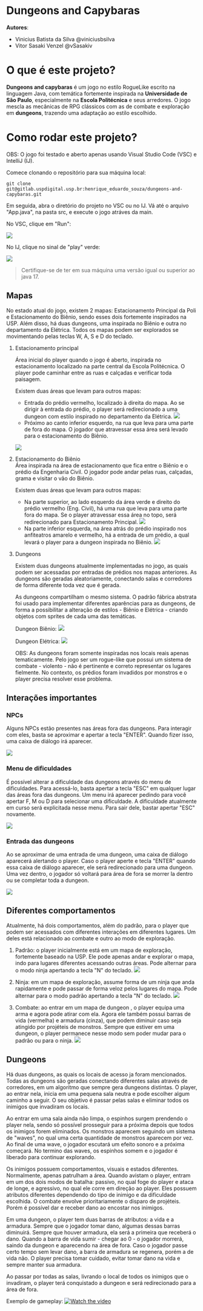
# Dungeons and Capybaras

**Autores**:
- Vinicius Batista da Silva @viniciusbsilva
- Vitor Sasaki Venzel @vSasakiv

# O que é este projeto?

**Dungeons and capybaras** é um jogo no estilo RogueLike escrito na linguagem Java, com temática fortemente inspirada na **Universidade de São Paulo**, especialmente na **Escola Politécnica** e seus arredores. O jogo mescla as mecânicas de RPG clássicos com as de combate e exploração em **dungeons**, trazendo uma adaptação ao estilo escolhido.

# Como rodar este projeto?
OBS: O jogo foi testado e aberto apenas usando Visual Studio Code (VSC) e IntelliJ (IJ).

Comece clonando o repositório para sua máquina local:
```
git clone git@gitlab.uspdigital.usp.br:henrique_eduardo_souza/dungeons-and-capybaras.git
```

Em seguida, abra o diretório do projeto no VSC ou no IJ.
Vá até o arquivo "App.java", na pasta src, e execute o jogo atráves da main.

No VSC, clique em "Run":

![](assets/ExecuteJogo.png)

No IJ, clique no sinal de "play" verde:

![](assets/ExecuteJogoIJ.png)



> Certifique-se de ter em sua máquina uma versão igual ou superior ao java 17.


## Mapas
No estado atual do jogo, existem 2 mapas: Estacionamento Principal da Poli e Estacionamento do Biênio, sendo esses dois fortemente inspirados na USP. Além disso, há duas dungeons, uma inspirada no Biênio e outra no departamento da Elétrica. Todos os mapas podem ser explorados se movimentando pelas teclas W, A, S e D do teclado. 

1. Estacionamento principal 
    
    Área inicial do player quando o jogo é aberto, inspirada no estacionamento localizado na parte central da Escola Politécnica. O player pode caminhar entre as ruas e calçadas e verificar toda paisagem. 
    
    Existem duas áreas que levam para outros mapas:

    * Entrada do prédio vermelho, localizado à direita do mapa. Ao se dirigir à entrada do prédio, o player será redirecionado a uma dungeon com estilo inspirado no departamento da Elétrica. 
    ![](assets/EntradaDungeonEletrica.png)
    * Próximo ao canto inferior esquerdo, na rua que leva para uma parte de fora do mapa. O jogador que atravessar essa área será levado para o estacionamento do Biênio.
    
    ![](assets/EntradaEstacionamentoBienio.png)


2. Estacionamento do Biênio  
    Área inspirada na área de estacionamento que fica entre o Biênio e o prédio da Engenharia Civil. O jogador pode andar pelas ruas, calçadas, grama e visitar o vão do Biênio. 

    Existem duas áreas que levam para outros mapas:
    
    * Na parte superior, ao lado esquerdo da área verde e direito do prédio vermelho (Eng. Civil), há uma rua que leva para uma parte fora do mapa. Se o player atravessar essa área no topo, será redirecionado para Estacionamento Principal. 
    ![](assets/EntradaEstacionamentoPrincipal.png)
    * Na parte inferior esquerda, na área atrás do prédio inspirado nos anfiteatros amarelo e vermelho, há a entrada de um prédio, a qual levará o player para a dungeon inspirada no Biênio.
    ![](assets/EntradaDungeonBienio.png)

3. Dungeons

    Existem duas dungeons atualmente implementadas no jogo, as quais podem ser acessadas por entradas de prédios nos mapas anteriores. As dungeons são geradas aleatoriamente, conectando salas e corredores de forma diferente toda vez que é gerada. 

    As dungeons compartilham o mesmo sistema. O padrão fábrica abstrata foi usado para implementar diferentes aparências para as dungeons, de forma a possibilitar a alteração de estilos - Biênio e Elétrica - criando objetos com sprites de cada uma das temáticas. 


    Dungeon Biênio:
    ![](assets/DungeonBienio.png)

    Dungeon Elétrica:
    ![](assets/DungeonEletrica.png)

    OBS: As dungeons foram somente inspiradas nos locais reais apenas tematicamente. Pelo jogo ser um rogue-like que possui um sistema de combate - violento - não é pertinente e correto representar os lugares fielmente. No contexto, os prédios foram invadidos por monstros e o player precisa resolver esse problema.


## Interações importantes
### NPCs
Alguns NPCs estão presentes nas áreas fora das dungeons. Para interagir com eles, basta se aproximar e apertar a tecla "ENTER". Quando fizer isso, uma caixa de diálogo irá aparecer.

 ![](assets/ExemploDialogo.png)

### Menu de dificuldades
É possível alterar a dificuldade das dungeons através do menu de dificuldades. Para acessá-lo, basta apertar a tecla "ESC" em qualquer lugar das áreas fora das dungeons. Um menu irá aparecer pedindo para você apertar F, M ou D para selecionar uma dificuldade. A dificuldade atualmente em curso será explicitada nesse menu. Para sair dele, bastar apertar "ESC" novamente.

![](assets/MenuDificuldade.png)

### Entrada das dungeons
Ao se aproximar de uma entrada de uma dungeon, uma caixa de diálogo aparecerá alertando o player. Caso o player aperte e tecla "ENTER" quando essa caixa de diálogo aparecer, ele será redirecionado para uma dungeon. Uma vez dentro, o jogador só voltará para área de fora se morrer la dentro ou se completar toda a dungeon. 

![](assets/EntradaDungeonBienioDialogo.png)


## Diferentes comportamentos

Atualmente, há dois comportamentos, além do padrão, para o player que podem ser acessados com diferentes interações em diferentes lugares. Um deles está relacionado ao combate e outro ao modo de exploração. 

1. Padrão: o player inicialmente está em um mapa de exploração, fortemente baseado na USP. Ele pode apenas andar e explorar o mapa, indo para lugares diferentes acessando outras áreas. Pode alternar para o modo ninja apertando a tecla "N" do teclado.
![](assets/PlayerDefault.png)

2. Ninja: em um mapa de exploração, assume forma de um ninja que anda rapidamente e pode passar de forma veloz pelos lugares do mapa. Pode alternar para o modo padrão apertando a tecla "N" do teclado.
![](assets/PlayerNinja.png)

3. Combate: ao entrar em um mapa de dungeon , o player equipa uma arma e agora pode atirar com ela. Agora ele também possui barras de vida (vermelha) e armadura (cinza), que podem diminuir caso seja atingido por projéteis de monstros. Sempre que estiver em uma dungeon, o player permanece nesse modo sem poder mudar para o padrão ou para o ninja. 
![](assets/PlayerCombat.png)


## Dungeons 

Há duas dungeons, as quais os locais de acesso ja foram mencionados. Todas as dungeons são geradas conectando diferentes salas através de corredores, em um algoritmo que sempre gera dungeons distintas. O player, ao entrar nela, inicia em uma pequena sala neutra e pode escolher algum caminho a seguir. O seu objetivo é passar pelas salas e eliminar todos os inimigos que invadiram os locais. 

Ao entrar em uma sala ainda não limpa, o espinhos surgem prendendo o player nela, sendo só possível prosseguir para a próxima depois que todos os inimigos forem eliminados. Os monstros aparecem seguindo um sistema de "waves", no qual uma certa quantidade de monstros aparecem por vez. Ao final de uma wave, o jogador escutará um efeito sonoro e a próxima começará. No termino das waves, os espinhos somem e o jogador é liberado para continuar explorando. 

Os inimigos possuem comportamentos, visuais e estados diferentes. Normalmente, apenas patrulham a área. Quando avistam o player, entram em um dos dois modos de batalha: passivo, no qual foge do player e ataca de longe, e agressivo, no qual ele corre em direção ao player. Eles possuem atributos diferentes dependendo do tipo de inimigo e da dificuldade escolhida. O combate envolve prioritariamente o disparo de projéteis. Porém é possível dar e receber dano ao encostar nos inimigos.

Em uma dungeon, o player tem duas barras de atributos: a vida e a armadura. Sempre que o jogador tomar dano, algumas dessas barras diminuirá. Sempre que houver armadura, ela será a primeira que receberá o dano. Quando a barra de vida sumir - chegar ao 0 - o jogador morrerá, saindo da dungeon e aparecendo na área de fora. Caso o jogador passe certo tempo sem levar dano, a barra de armadura se regenera, porém a de vida não. O player precisa tomar cuidado, evitar tomar dano na vida e sempre manter sua armadura.  

Ao passar por todas as salas, livrando o local de todos os inimigos que o invadiram, o player terá conquistado a dungeon e será redirecionado para a área de fora. 

Exemplo de gameplay:
[![Watch the video](assets/Gameplay.png)](https://youtu.be/D-t1gC3FP48)
